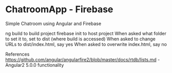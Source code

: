 # ChatroomApp - Firebase

Simple Chatroom using Angular and Firebase

ng build to build project
firebase init to host project
	When asked what folder to set it to, set to dist (where build is accessed)
	When asked to change URLs to dist/index.html, say yes
	When asked to overwrite index.html, say no


References
https://github.com/angular/angularfire2/blob/master/docs/rtdb/lists.md - Angular2 5.0.0 functionality
